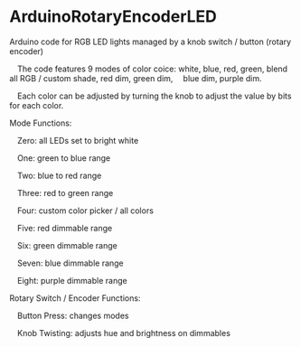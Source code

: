 # ArduinoRotaryEncoderLED
Arduino code for RGB LED lights managed by a knob switch / button (rotary encoder)

&emsp;The code features 9 modes of color coice: white, blue, red, green, blend all RGB / custom shade, red dim, green dim, &emsp;blue dim, purple dim. 

&emsp;Each color can be adjusted by turning the knob to adjust the value by bits for each color.

Mode Functions:

  &emsp;Zero: all LEDs set to bright white
  
  &emsp;One: green to blue range 
  
  &emsp;Two: blue to red range
  
  &emsp;Three: red to green range
  
  &emsp;Four: custom color picker / all colors
  
  &emsp;Five: red dimmable range
  
  &emsp;Six: green dimmable range
  
  &emsp;Seven: blue dimmable range
  
  &emsp;Eight: purple dimmable range
  
Rotary Switch / Encoder Functions:

  &emsp;Button Press: changes modes
  
  &emsp;Knob Twisting: adjusts hue and brightness on dimmables
